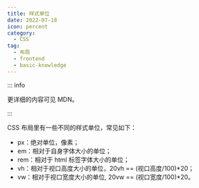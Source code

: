 ```yaml
---
title: 样式单位
date: 2022-07-18
icon: percent
category:
  - CSS
tag:
  - 布局
  - frontend
  - basic-knowledge
---
```


::: info

更详细的内容可见 MDN。

:::

CSS 布局里有一些不同的样式单位，常见如下：

- px：绝对单位，像素；
- em：相对于自身字体大小的单位；
- rem：相对于 html 标签字体大小的单位；
- vh：相对于视口高度大小的单位，20vh == (视口高度/100)\*20；
- vw：相对于视口宽度大小的单位, 20vw == (视口宽度/100)\*20。

